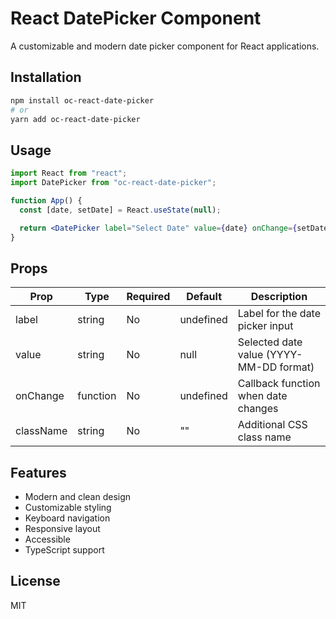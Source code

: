 # React DatePicker Component

A customizable and modern date picker component for React applications.

## Installation

```bash
npm install oc-react-date-picker
# or
yarn add oc-react-date-picker
```

## Usage

```jsx
import React from "react";
import DatePicker from "oc-react-date-picker";

function App() {
  const [date, setDate] = React.useState(null);

  return <DatePicker label="Select Date" value={date} onChange={setDate} />;
}
```

## Props

| Prop      | Type     | Required | Default   | Description                             |
| --------- | -------- | -------- | --------- | --------------------------------------- |
| label     | string   | No       | undefined | Label for the date picker input         |
| value     | string   | No       | null      | Selected date value (YYYY-MM-DD format) |
| onChange  | function | No       | undefined | Callback function when date changes     |
| className | string   | No       | ""        | Additional CSS class name               |

## Features

- Modern and clean design
- Customizable styling
- Keyboard navigation
- Responsive layout
- Accessible
- TypeScript support

## License

MIT
